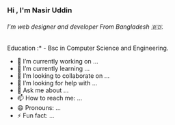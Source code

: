 ### Hi , I'm Nasir Uddin

###### I'm web designer and developer From Bangladesh 🇧🇩.



Education :* - Bsc in Computer Science and Engineering.

- 🔭 I’m currently working on ...
- 🌱 I’m currently learning ...
- 👯 I’m looking to collaborate on ...
- 🤔 I’m looking for help with ...
- 💬 Ask me about ...
- 📫 How to reach me: ...
- 😄 Pronouns: ...
- ⚡ Fun fact: ...

